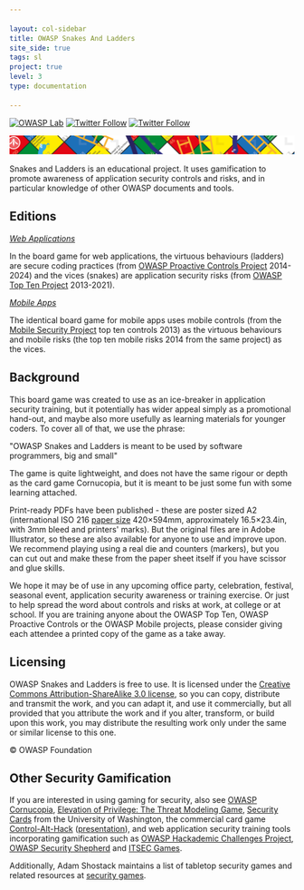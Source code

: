 ```yaml
---

layout: col-sidebar
title: OWASP Snakes And Ladders
site_side: true
tags: sl
project: true
level: 3
type: documentation

---
```


[![OWASP Lab](https://img.shields.io/badge/owasp-lab%20project-yellow.svg)](/projects)
[![Twitter Follow](https://img.shields.io/twitter/follow/OWASPSnakesWeb?style=social)](https://twitter.com/OWASPSnakesWeb)
[![Twitter Follow](https://img.shields.io/twitter/follow/OWASPSnakesMob?style=social)](https://twitter.com/OWASPSnakesMob)

![OWASP Snakes and ladders sheet](assets/images/Snakes_and_ladders-header.png)

Snakes and Ladders is an educational project. It uses gamification to promote awareness of application security controls and risks, and in particular knowledge of other OWASP documents and tools.

## Editions

*[Web Applications](/www-project-snakes-and-ladders#div-webapplications)*

In the board game for web applications, the virtuous behaviours (ladders) are secure coding practices (from [OWASP Proactive Controls Project](/www-project-proactive-controls) 2014-2024) and the vices (snakes) are application security risks (from [OWASP Top Ten Project](/www-project-top-ten) 2013-2021).

*[Mobile Apps](/www-project-snakes-and-ladders#div-mobileapps)*

The identical board game for mobile apps uses mobile controls (from the [Mobile Security Project](/www-project-mobile-security) top ten controls 2013) as the virtuous behaviours and mobile risks (the top ten mobile risks 2014 from the same project) as the vices.

## Background

This board game was created to use as an ice-breaker in application security training, but it potentially has wider appeal simply as a promotional hand-out, and maybe also more usefully as learning materials for younger coders. To cover all of that, we use the phrase:

<p class="callout-mono left">"OWASP Snakes and Ladders is meant to be used by software programmers, big and small"</p>

The game is quite lightweight, and does not have the same rigour or depth as the card game Cornucopia, but it is meant to be just some fun with some learning attached.

Print-ready PDFs have been published - these are poster sized A2 (international ISO 216 [paper size](https://en.wikipedia.org/wiki/Paper_size) 420×594mm, approximately 16.5×23.4in, with 3mm bleed and printers' marks). But the original files are in Adobe Illustrator, so these are also available for anyone to use and improve upon. We recommend playing using a real die and counters (markers), but you can cut out and make these from the paper sheet itself if you have scissor and glue skills.

We hope it may be of use in any upcoming office party, celebration, festival, seasonal event, application security awareness or training exercise. Or just to help spread the word about controls and risks at work, at college or at school. If you are training anyone about the OWASP Top Ten, OWASP Proactive Controls or the OWASP Mobile projects, please consider giving each attendee a printed copy of the game as a take away.

## Licensing

OWASP Snakes and Ladders is free to use. It is licensed under the [Creative Commons Attribution-ShareAlike 3.0 license](http://creativecommons.org/licenses/by-sa/3.0/), so you can copy, distribute and transmit the work, and you can adapt it, and use it commercially, but all provided that you attribute the work and if you alter, transform, or build upon this work, you may distribute the resulting work only under the same or similar license to this one.

© OWASP Foundation

## Other Security Gamification

If you are interested in using gaming for security, also see [OWASP Cornucopia](/www-project-cornucopia), [Elevation of Privilege: The Threat Modeling Game](http://www.microsoft.com/security/sdl/adopt/eop.aspx), [Security Cards](http://securitycards.cs.washington.edu/) from the University of Washington, the commercial card game [Control-Alt-Hack](http://www.controlalthack.com/) ([presentation](http://media.blackhat.com/bh-us-12/Briefings/Kohno/BH_US_12_Kohno_Control_Alt_Hack_Slides.pdf)), and web application security training tools incorporating gamification such as [OWASP Hackademic Challenges Project](/www-project-hackademic-challenges), [OWASP Security Shepherd](/www-project-security-shepherd) and [ITSEC Games](http://itsecgames.blogspot.co.uk/).

Additionally, Adam Shostack maintains a list of tabletop security games and related resources at [security games](http://adam.shostack.org/games.html).
